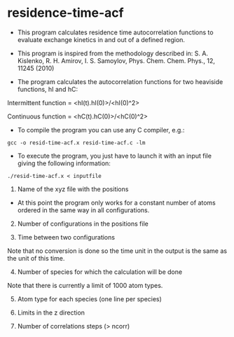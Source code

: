 # residence-time-acf

* This program calculates residence time autocorrelation functions to evaluate exchange kinetics 
in and out of a defined region.

* This program is inspired from the methodology described in:
S. A. Kislenko, R. H. Amirov, I. S. Samoylov, Phys. Chem. Chem. Phys., 12, 11245 (2010) 

* The program calculates the autocorrelation functions for two heaviside functions, hI and hC:

Intermittent function = <hI(t).hI(0)>/<hI(0)^2>

Continuous function = <hC(t).hC(0)>/<hC(0)^2>

* To compile the program you can use any C compiler, e.g.:

`gcc -o resid-time-acf.x resid-time-acf.c -lm`

* To execute the program, you just have to launch it with an input file giving
the following information:

`./resid-time-acf.x < inputfile`

1. Name of the xyz file with the positions 

- At this point the program only works for a constant number of atoms ordered in the same way 
in all configurations.

2. Number of configurations in the positions file

3. Time between two configurations

Note that no conversion is done so the time unit in the output is the same as the unit of this time.

4. Number of species for which the calculation will be done

Note that there is currently a limit of 1000 atom types.

5. Atom type for each species (one line per species)

6. Limits in the z direction 

7. Number of correlations steps (> ncorr)
